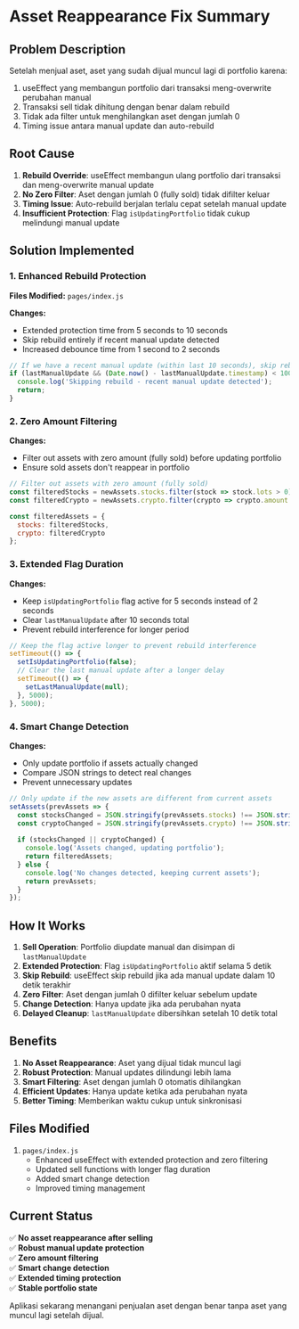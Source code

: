# Asset Reappearance Fix Summary

## Problem Description
Setelah menjual aset, aset yang sudah dijual muncul lagi di portfolio karena:
1. useEffect yang membangun portfolio dari transaksi meng-overwrite perubahan manual
2. Transaksi sell tidak dihitung dengan benar dalam rebuild
3. Tidak ada filter untuk menghilangkan aset dengan jumlah 0
4. Timing issue antara manual update dan auto-rebuild

## Root Cause
1. **Rebuild Override**: useEffect membangun ulang portfolio dari transaksi dan meng-overwrite manual update
2. **No Zero Filter**: Aset dengan jumlah 0 (fully sold) tidak difilter keluar
3. **Timing Issue**: Auto-rebuild berjalan terlalu cepat setelah manual update
4. **Insufficient Protection**: Flag `isUpdatingPortfolio` tidak cukup melindungi manual update

## Solution Implemented

### 1. Enhanced Rebuild Protection
**Files Modified:** `pages/index.js`

**Changes:**
- Extended protection time from 5 seconds to 10 seconds
- Skip rebuild entirely if recent manual update detected
- Increased debounce time from 1 second to 2 seconds

```javascript
// If we have a recent manual update (within last 10 seconds), skip rebuild entirely
if (lastManualUpdate && (Date.now() - lastManualUpdate.timestamp) < 10000) {
  console.log('Skipping rebuild - recent manual update detected');
  return;
}
```

### 2. Zero Amount Filtering
**Changes:**
- Filter out assets with zero amount (fully sold) before updating portfolio
- Ensure sold assets don't reappear in portfolio

```javascript
// Filter out assets with zero amount (fully sold)
const filteredStocks = newAssets.stocks.filter(stock => stock.lots > 0);
const filteredCrypto = newAssets.crypto.filter(crypto => crypto.amount > 0);

const filteredAssets = {
  stocks: filteredStocks,
  crypto: filteredCrypto
};
```

### 3. Extended Flag Duration
**Changes:**
- Keep `isUpdatingPortfolio` flag active for 5 seconds instead of 2 seconds
- Clear `lastManualUpdate` after 10 seconds total
- Prevent rebuild interference for longer period

```javascript
// Keep the flag active longer to prevent rebuild interference
setTimeout(() => {
  setIsUpdatingPortfolio(false);
  // Clear the last manual update after a longer delay
  setTimeout(() => {
    setLastManualUpdate(null);
  }, 5000);
}, 5000);
```

### 4. Smart Change Detection
**Changes:**
- Only update portfolio if assets actually changed
- Compare JSON strings to detect real changes
- Prevent unnecessary updates

```javascript
// Only update if the new assets are different from current assets
setAssets(prevAssets => {
  const stocksChanged = JSON.stringify(prevAssets.stocks) !== JSON.stringify(filteredAssets.stocks);
  const cryptoChanged = JSON.stringify(prevAssets.crypto) !== JSON.stringify(filteredAssets.crypto);
  
  if (stocksChanged || cryptoChanged) {
    console.log('Assets changed, updating portfolio');
    return filteredAssets;
  } else {
    console.log('No changes detected, keeping current assets');
    return prevAssets;
  }
});
```

## How It Works

1. **Sell Operation**: Portfolio diupdate manual dan disimpan di `lastManualUpdate`
2. **Extended Protection**: Flag `isUpdatingPortfolio` aktif selama 5 detik
3. **Skip Rebuild**: useEffect skip rebuild jika ada manual update dalam 10 detik terakhir
4. **Zero Filter**: Aset dengan jumlah 0 difilter keluar sebelum update
5. **Change Detection**: Hanya update jika ada perubahan nyata
6. **Delayed Cleanup**: `lastManualUpdate` dibersihkan setelah 10 detik total

## Benefits

1. **No Asset Reappearance**: Aset yang dijual tidak muncul lagi
2. **Robust Protection**: Manual updates dilindungi lebih lama
3. **Smart Filtering**: Aset dengan jumlah 0 otomatis dihilangkan
4. **Efficient Updates**: Hanya update ketika ada perubahan nyata
5. **Better Timing**: Memberikan waktu cukup untuk sinkronisasi

## Files Modified

1. `pages/index.js`
   - Enhanced useEffect with extended protection and zero filtering
   - Updated sell functions with longer flag duration
   - Added smart change detection
   - Improved timing management

## Current Status

✅ **No asset reappearance after selling**  
✅ **Robust manual update protection**  
✅ **Zero amount filtering**  
✅ **Smart change detection**  
✅ **Extended timing protection**  
✅ **Stable portfolio state**  

Aplikasi sekarang menangani penjualan aset dengan benar tanpa aset yang muncul lagi setelah dijual. 